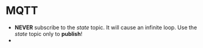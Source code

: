 # MQTT
* __NEVER__ subscribe to the _state_ topic. It will cause an infinite loop. Use the _state_ topic only to __publish__!
* 